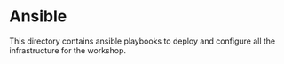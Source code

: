 # Ansible 

This directory contains ansible playbooks to deploy and configure all the infrastructure for the workshop.
